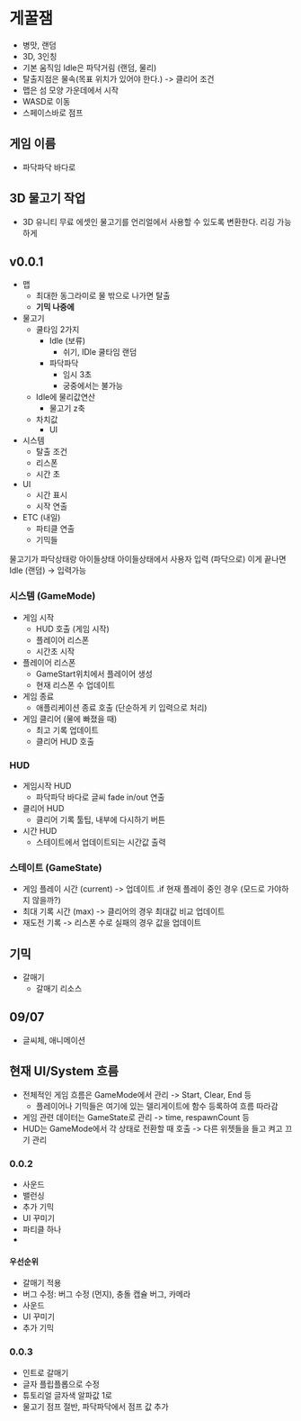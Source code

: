 # 게꿀잼

- 병맛, 랜덤
- 3D, 3인칭
- 기본 움직임 Idle은 파닥거림 (랜덤, 물리)
- 탈출지점은 물속(목표 위치가 있어야 한다.) -> 클리어 조건
- 맵은 섬 모양 가운데에서 시작
- WASD로 이동
- 스페이스바로 점프

## 게임 이름

- 파닥파닥 바다로

## 3D 물고기 작업

- 3D 유니티 무료 에셋인 물고기를 언리얼에서 사용할 수 있도록 변환한다. 리깅 가능하게

## v0.0.1

- 맵
  - 최대한 동그라미로 물 밖으로 나가면 탈출
  - **기믹 나중에**
- 물고기
  - 쿨타임 2가지
    - Idle (보류)
      - 쉬기, IDle 쿨타임 랜덤
    - 파닥파닥
      - 임시 3초
      - 궁중에서는 불가능
  - Idle에 물리값연산
    - 물고기 z축
  - 차치값
    - UI
- 시스템
  - 탈출 조건
  - 리스폰
  - 시간 초
- UI
  - 시간 표시
  - 시작 연출
- ETC (내일)
  - 파티클 연출
  - 기믹들

물고기가 파닥상태랑 아이들상태
아이들상태에서 사용자 입력 (파닥으로) 이게 끝나면 Idle (랜덤) -> 입력가능

### 시스템 (GameMode)

- 게임 시작
  - HUD 호출 (게임 시작)
  - 플레이어 리스폰
  - 시간초 시작
- 플레이어 리스폰
  - GameStart위치에서 플레이어 생성
  - 현재 리스폰 수 업데이트
- 게임 종료
  - 애플리케이션 종료 호출 (단순하게 키 입력으로 처리)
- 게임 클리어 (물에 빠졌을 때)
  - 최고 기록 업데이트
  - 클리어 HUD 호출 

### HUD

- 게임시작 HUD
  - 파닥파닥 바다로 글씨 fade in/out 연출
- 클리어 HUD
  - 클리어 기록 툴팁, 내부에 다시하기 버튼
- 시간 HUD
  - 스테이트에서 업데이트되는 시간값 출력

### 스테이트 (GameState)

- 게임 플레이 시간 (current) -> 업데이트 .if 현재 플레이 중인 경우 (모드로 가야하지 않을까?)
- 최대 기록 시간 (max) -> 클리어의 경우 최대값 비교 업데이트
- 재도전 기록 -> 리스폰 수로 실패의 경우 값을 업데이트

## 기믹

- 갈매기
  - 갈매기 리소스

## 09/07

- 글씨체, 애니메이션

## 현재 UI/System 흐름

- 전체적인 게임 흐름은 GameMode에서 관리 -> Start, Clear, End 등
  - 플레이어나 기믹들은 여기에 있는 델리게이트에 함수 등록하여 흐름 따라감
- 게임 관련 데이터는 GameState로 관리 -> time, respawnCount 등
- HUD는 GameMode에서 각 상태로 전환할 때 호출 -> 다른 위젯들을 들고 켜고 끄기 관리

### 0.0.2

- 사운드
- 밸런싱
- 추가 기믹
- UI 꾸미기
- 파티클 하나
- 

#### 우선순위

- 갈매기 적용
- 버그 수정: 버그 수정 (먼지), 충돌 캡슐 버그, 카메라
- 사운드
- UI 꾸미기
- 추가 기믹

### 0.0.3

- 인트로 갈매기
- 글자 플립플롭으로 수정
- 튜토리얼 글자색 알파값 1로
- 물고기 점프 절반, 파닥파닥에서 점프 값 추가